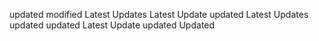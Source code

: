 updated
modified
Latest Updates
Latest Update
updated
Latest Updates
updated
updated
Latest Update
updated
Updated
